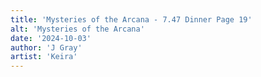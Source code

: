 ```yaml
---
title: 'Mysteries of the Arcana - 7.47 Dinner Page 19'
alt: 'Mysteries of the Arcana'
date: '2024-10-03'
author: 'J Gray'
artist: 'Keira'
---
```


